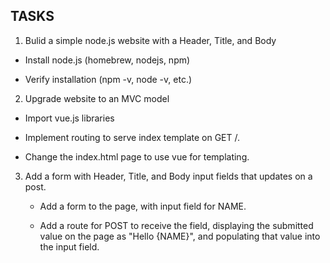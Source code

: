 TASKS
-----

1.  Bulid a simple node.js website with a Header, Title, and Body

   - Install node.js (homebrew, nodejs, npm)

   - Verify installation (npm -v, node -v, etc.)


2.  Upgrade website to an MVC model

   - Import vue.js libraries

   - Implement routing to serve index template on GET /.

   - Change the index.html page to use vue for templating.


3. Add a form with Header, Title, and Body input fields that updates on a post.

   - Add a form to the page, with input field for NAME.

   - Add a route for POST to receive the field, displaying the submitted value on the page as "Hello {NAME}", and populating that value into the input field.
